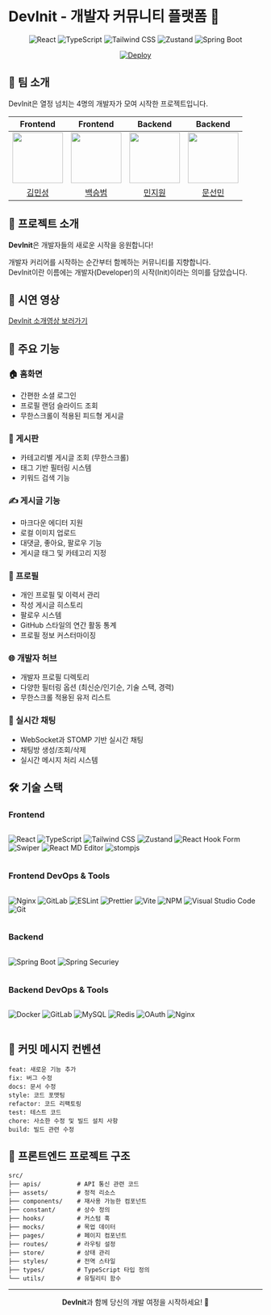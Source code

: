 # DevInit - 개발자 커뮤니티 플랫폼 🚀

<div align="center">

![React](https://img.shields.io/badge/React-20232A?style=for-the-badge&logo=react&logoColor=61DAFB)
![TypeScript](https://img.shields.io/badge/TypeScript-007ACC?style=for-the-badge&logo=typescript&logoColor=white)
![Tailwind CSS](https://img.shields.io/badge/Tailwind_CSS-38B2AC?style=for-the-badge&logo=tailwind-css&logoColor=white)
![Zustand](https://img.shields.io/badge/Zustand-000000?style=for-the-badge&logo=npm&logoColor=white)
![Spring Boot](https://img.shields.io/badge/Spring_Boot-6DB33F?style=for-the-badge&logo=spring-boot&logoColor=white)


[![Deploy](https://img.shields.io/badge/DevInit-배포_링크-4285F4?style=for-the-badge&logo=google-chrome&logoColor=white)](http://34.64.72.48/)

</div>

## 👥 팀 소개
DevInit은 열정 넘치는 4명의 개발자가 모여 시작한 프로젝트입니다.

|Frontend|Frontend|Backend|Backend|
|:------:|:------:|:------:|:------:|
|[<img src="https://avatars.githubusercontent.com/u/78842816?v=4" width="100px">](https://github.com/min-s9709)|[<img src="https://avatars.githubusercontent.com/u/74394824?v=4" width="100px">](https://github.com/seung365)|[<img src="https://avatars.githubusercontent.com/u/49359846?v=4" width="100px">](https://github.com/jiwon2030)|[<img src="https://avatars.githubusercontent.com/u/77718648?v=4" width="100px">](https://github.com/moonsunmean)|
|[김민성](https://github.com/min-s9709)|[백승범](https://github.com/seung365)|[민지원](https://github.com/jiwon2030)|[문선민](https://github.com/moonsunmean)|

## 📌 프로젝트 소개

**DevInit**은 개발자들의 새로운 시작을 응원합니다!

개발자 커리어를 시작하는 순간부터 함께하는 커뮤니티를 지향합니다. <br>
DevInit이란 이름에는 개발자(Developer)의 시작(Init)이라는 의미를 담았습니다.

## 🎥 시연 영상
[DevInit 소개영상 보러가기](https://www.youtube.com/watch?v=Q522KXwnJ3I)

## 🎯 주요 기능

### 🏠 홈화면

- 간편한 소셜 로그인
- 프로필 랜덤 슬라이드 조회
- 무한스크롤이 적용된 피드형 게시글

### 📝 게시판

- 카테고리별 게시글 조회 (무한스크롤)
- 태그 기반 필터링 시스템
- 키워드 검색 기능

### ✍️ 게시글 기능

- 마크다운 에디터 지원
- 로컬 이미지 업로드
- 대댓글, 좋아요, 팔로우 기능
- 게시글 태그 및 카테고리 지정

### 👤 프로필

- 개인 프로필 및 이력서 관리
- 작성 게시글 히스토리
- 팔로우 시스템
- GitHub 스타일의 연간 활동 통계
- 프로필 정보 커스터마이징

### 🌐 개발자 허브

- 개발자 프로필 디렉토리
- 다양한 필터링 옵션 (최신순/인기순, 기술 스택, 경력)
- 무한스크롤 적용된 유저 리스트

### 💬 실시간 채팅

- WebSocket과 STOMP 기반 실시간 채팅
- 채팅방 생성/조회/삭제
- 실시간 메시지 처리 시스템

## 🛠 기술 스택

### Frontend

<div style="display: flex; flex-wrap: wrap; gap: 10px;">

![React](https://img.shields.io/badge/React-20232A?style=for-the-badge&logo=react&logoColor=61DAFB)
![TypeScript](https://img.shields.io/badge/TypeScript-007ACC?style=for-the-badge&logo=typescript&logoColor=white)
![Tailwind CSS](https://img.shields.io/badge/Tailwind_CSS-38B2AC?style=for-the-badge&logo=tailwind-css&logoColor=white)
![Zustand](https://img.shields.io/badge/Zustand-000000?style=for-the-badge&logo=npm&logoColor=white)
![React Hook Form](https://img.shields.io/badge/React_Hook_Form-EC5990?style=for-the-badge&logo=react&logoColor=white)
![Swiper](https://img.shields.io/badge/Swiper-6332F6?style=for-the-badge&logo=swiper&logoColor=white)
![ React MD Editor](https://img.shields.io/badge/React_MD_Editor-000000?style=for-the-badge&logo=markdown&logoColor=white)
![stompjs](https://img.shields.io/badge/stompjs-010101?style=for-the-badge&logo=socket.io&logoColor=white)

</div>


### Frontend DevOps & Tools

<div style="display: flex; flex-wrap: wrap; gap: 10px;">

![Nginx](https://img.shields.io/badge/Nginx-009639?style=for-the-badge&logo=nginx&logoColor=white)
![GitLab](https://img.shields.io/badge/GitLab-330F63?style=for-the-badge&logo=gitlab&logoColor=white)
![ESLint](https://img.shields.io/badge/ESLint-4B32C3?style=for-the-badge&logo=eslint&logoColor=white)
![Prettier](https://img.shields.io/badge/Prettier-F7B93E?style=for-the-badge&logo=prettier&logoColor=black)
![Vite](https://img.shields.io/badge/Vite-646CFF?style=for-the-badge&logo=vite&logoColor=white)
![NPM](https://img.shields.io/badge/npm-CB3837?style=for-the-badge&logo=npm&logoColor=white)
![Visual Studio Code](https://img.shields.io/badge/VS_Code-0078D4?style=for-the-badge&logo=visual-studio-code&logoColor=white)
![Git](https://img.shields.io/badge/Git-F05032?style=for-the-badge&logo=git&logoColor=white)

</div>


### Backend

<div style="display: flex; flex-wrap: wrap; gap: 10px;">

![Spring Boot](https://img.shields.io/badge/Spring_Boot-6DB33F?style=for-the-badge&logo=spring-boot&logoColor=white)
![Spring Securiey](https://img.shields.io/badge/springsecurity-6DB33F?style=for-the-badge&logo=springsecurity&logoColor=white)

</div>


### Backend DevOps & Tools
<div style="display: flex; flex-wrap: wrap; gap: 10px;">

![Docker](https://img.shields.io/badge/Docker-2496ED?style=for-the-badge&logo=docker&logoColor=white)
![GitLab](https://img.shields.io/badge/GitLab-330F63?style=for-the-badge&logo=gitlab&logoColor=white)
![MySQL](https://img.shields.io/badge/MySQL-4479A1?style=for-the-badge&logo=mysql&logoColor=white)
![Redis](https://img.shields.io/badge/Redis-DC382D?style=for-the-badge&logo=redis&logoColor=white)
![OAuth](https://img.shields.io/badge/OAuth-4285F4?style=for-the-badge&logo=google&logoColor=white)
![Nginx](https://img.shields.io/badge/Nginx-009639?style=for-the-badge&logo=nginx&logoColor=white)


</div>



## 📝 커밋 메시지 컨벤션
```
feat: 새로운 기능 추가
fix: 버그 수정
docs: 문서 수정
style: 코드 포맷팅
refactor: 코드 리팩토링
test: 테스트 코드
chore: 사소한 수정 및 빌드 설치 사항
build: 빌드 관련 수정
```

## 📁 프론트엔드 프로젝트 구조

```
src/
├── apis/          # API 통신 관련 코드
├── assets/        # 정적 리소스
├── components/    # 재사용 가능한 컴포넌트
├── constant/      # 상수 정의
├── hooks/         # 커스텀 훅
├── mocks/         # 목업 데이터
├── pages/         # 페이지 컴포넌트
├── routes/        # 라우팅 설정
├── store/         # 상태 관리
├── styles/        # 전역 스타일
├── types/         # TypeScript 타입 정의
└── utils/         # 유틸리티 함수
```

---
<div align="center">
  
**DevInit**과 함께 당신의 개발 여정을 시작하세요! 🚀

</div>
